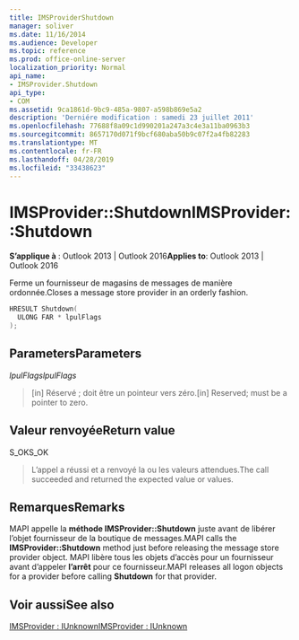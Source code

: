 ```yaml
---
title: IMSProviderShutdown
manager: soliver
ms.date: 11/16/2014
ms.audience: Developer
ms.topic: reference
ms.prod: office-online-server
localization_priority: Normal
api_name:
- IMSProvider.Shutdown
api_type:
- COM
ms.assetid: 9ca1861d-9bc9-485a-9807-a598b869e5a2
description: 'Derniére modification : samedi 23 juillet 2011'
ms.openlocfilehash: 77688f8a09c1d990201a247a3c4e3a11ba0963b3
ms.sourcegitcommit: 8657170d071f9bcf680aba50b9c07f2a4fb82283
ms.translationtype: MT
ms.contentlocale: fr-FR
ms.lasthandoff: 04/28/2019
ms.locfileid: "33438623"
---
```

# <a name="imsprovidershutdown"></a><span data-ttu-id="43b05-103">IMSProvider::Shutdown</span><span class="sxs-lookup"><span data-stu-id="43b05-103">IMSProvider::Shutdown</span></span>

  
  
<span data-ttu-id="43b05-104">**S’applique à** : Outlook 2013 | Outlook 2016</span><span class="sxs-lookup"><span data-stu-id="43b05-104">**Applies to**: Outlook 2013 | Outlook 2016</span></span> 
  
<span data-ttu-id="43b05-105">Ferme un fournisseur de magasins de messages de manière ordonnée.</span><span class="sxs-lookup"><span data-stu-id="43b05-105">Closes a message store provider in an orderly fashion.</span></span>
  
```cpp
HRESULT Shutdown(
  ULONG FAR * lpulFlags
);
```

## <a name="parameters"></a><span data-ttu-id="43b05-106">Parameters</span><span class="sxs-lookup"><span data-stu-id="43b05-106">Parameters</span></span>

 <span data-ttu-id="43b05-107">_lpulFlags_</span><span class="sxs-lookup"><span data-stu-id="43b05-107">_lpulFlags_</span></span>
  
> <span data-ttu-id="43b05-108">[in] Réservé ; doit être un pointeur vers zéro.</span><span class="sxs-lookup"><span data-stu-id="43b05-108">[in] Reserved; must be a pointer to zero.</span></span>
    
## <a name="return-value"></a><span data-ttu-id="43b05-109">Valeur renvoyée</span><span class="sxs-lookup"><span data-stu-id="43b05-109">Return value</span></span>

<span data-ttu-id="43b05-110">S_OK</span><span class="sxs-lookup"><span data-stu-id="43b05-110">S_OK</span></span> 
  
> <span data-ttu-id="43b05-111">L’appel a réussi et a renvoyé la ou les valeurs attendues.</span><span class="sxs-lookup"><span data-stu-id="43b05-111">The call succeeded and returned the expected value or values.</span></span>
    
## <a name="remarks"></a><span data-ttu-id="43b05-112">Remarques</span><span class="sxs-lookup"><span data-stu-id="43b05-112">Remarks</span></span>

<span data-ttu-id="43b05-113">MAPI appelle la **méthode IMSProvider::Shutdown** juste avant de libérer l’objet fournisseur de la boutique de messages.</span><span class="sxs-lookup"><span data-stu-id="43b05-113">MAPI calls the **IMSProvider::Shutdown** method just before releasing the message store provider object.</span></span> <span data-ttu-id="43b05-114">MAPI libère tous les objets d’accès pour un fournisseur avant d’appeler **l’arrêt** pour ce fournisseur.</span><span class="sxs-lookup"><span data-stu-id="43b05-114">MAPI releases all logon objects for a provider before calling **Shutdown** for that provider.</span></span> 
  
## <a name="see-also"></a><span data-ttu-id="43b05-115">Voir aussi</span><span class="sxs-lookup"><span data-stu-id="43b05-115">See also</span></span>



[<span data-ttu-id="43b05-116">IMSProvider : IUnknown</span><span class="sxs-lookup"><span data-stu-id="43b05-116">IMSProvider : IUnknown</span></span>](imsprovideriunknown.md)

